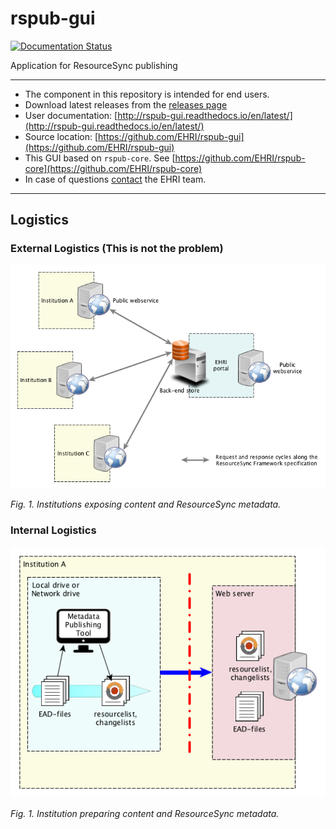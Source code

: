 # rspub-gui
[![Documentation Status](http://readthedocs.org/projects/rspub-gui/badge/?version=latest)](http://rspub-gui.readthedocs.io/en/latest/?badge=latest)

Application for ResourceSync publishing

---
- The component in this repository is intended for end users.
- Download latest releases from the [releases page](https://github.com/EHRI/rspub-gui/releases)
- User documentation: [http://rspub-gui.readthedocs.io/en/latest/](http://rspub-gui.readthedocs.io/en/latest/)
- Source location: [https://github.com/EHRI/rspub-gui](https://github.com/EHRI/rspub-gui)
- This GUI based on `rspub-core`. See [https://github.com/EHRI/rspub-core](https://github.com/EHRI/rspub-core)
- In case of questions [contact](https://github.com/EHRI/rspub-gui/issues/new) the EHRI team.

---

## Logistics

### External Logistics (This is not the problem)

![ResourceSync](img/resourcesync.png)

_Fig. 1. Institutions exposing content and ResourceSync metadata._

### Internal Logistics

![Internal](img/internal.png)

_Fig. 1. Institution preparing content and ResourceSync metadata._


